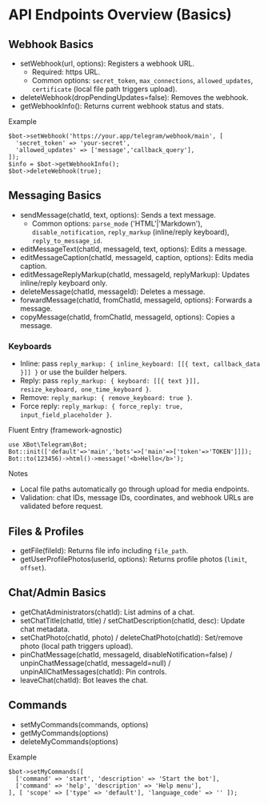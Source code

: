 # API Endpoints Overview (Basics)

## Webhook Basics
- setWebhook(url, options): Registers a webhook URL.
  - Required: https URL.
  - Common options: `secret_token`, `max_connections`, `allowed_updates`, `certificate` (local file path triggers upload).
- deleteWebhook(dropPendingUpdates=false): Removes the webhook.
- getWebhookInfo(): Returns current webhook status and stats.

Example
```
$bot->setWebhook('https://your.app/telegram/webhook/main', [
  'secret_token' => 'your-secret',
  'allowed_updates' => ['message','callback_query'],
]);
$info = $bot->getWebhookInfo();
$bot->deleteWebhook(true);
```

## Messaging Basics
- sendMessage(chatId, text, options): Sends a text message.
  - Common options: `parse_mode` ('HTML'|'Markdown'), `disable_notification`,
    `reply_markup` (inline/reply keyboard), `reply_to_message_id`.
- editMessageText(chatId, messageId, text, options): Edits a message.
- editMessageCaption(chatId, messageId, caption, options): Edits media caption.
- editMessageReplyMarkup(chatId, messageId, replyMarkup): Updates inline/reply keyboard only.
- deleteMessage(chatId, messageId): Deletes a message.
- forwardMessage(chatId, fromChatId, messageId, options): Forwards a message.
- copyMessage(chatId, fromChatId, messageId, options): Copies a message.

### Keyboards
- Inline: pass `reply_markup: { inline_keyboard: [[{ text, callback_data }]] }` or use the builder helpers.
- Reply: pass `reply_markup: { keyboard: [[{ text }]], resize_keyboard, one_time_keyboard }`.
- Remove: `reply_markup: { remove_keyboard: true }`.
- Force reply: `reply_markup: { force_reply: true, input_field_placeholder }`.

Fluent Entry (framework-agnostic)
```
use XBot\Telegram\Bot;
Bot::init(['default'=>'main','bots'=>['main'=>['token'=>'TOKEN']]]);
Bot::to(123456)->html()->message('<b>Hello</b>');
```

Notes
- Local file paths automatically go through upload for media endpoints.
- Validation: chat IDs, message IDs, coordinates, and webhook URLs are validated before request.

## Files & Profiles
- getFile(fileId): Returns file info including `file_path`.
- getUserProfilePhotos(userId, options): Returns profile photos (`limit`, `offset`).

## Chat/Admin Basics
- getChatAdministrators(chatId): List admins of a chat.
- setChatTitle(chatId, title) / setChatDescription(chatId, desc): Update chat metadata.
- setChatPhoto(chatId, photo) / deleteChatPhoto(chatId): Set/remove photo (local path triggers upload).
- pinChatMessage(chatId, messageId, disableNotification=false) / unpinChatMessage(chatId, messageId=null) / unpinAllChatMessages(chatId): Pin controls.
- leaveChat(chatId): Bot leaves the chat.
## Commands
- setMyCommands(commands, options)
- getMyCommands(options)
- deleteMyCommands(options)

Example
```
$bot->setMyCommands([
  ['command' => 'start', 'description' => 'Start the bot'],
  ['command' => 'help', 'description' => 'Help menu'],
], [ 'scope' => ['type' => 'default'], 'language_code' => '' ]);
```
